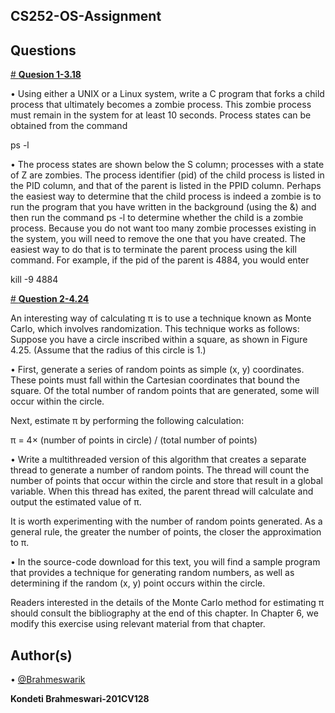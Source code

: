 ## **CS252-OS-Assignment**

## **Questions**

[# **Quesion 1-3.18**](https://github.com/Kondeti-Brahmeswari/CS252-OS-Assignment/blob/7a2eac4076c08c89558a94b506353705ebd34c2a/Question%201/Answer%201%20code.c)

• Using either a UNIX or a Linux system, write a C program that forks
a child process that ultimately becomes a zombie process. This zombie
process must remain in the system for at least 10 seconds. Process states
can be obtained from the command

ps -l

• The process states are shown below the S column; processes with a state
of Z are zombies. The process identifier (pid) of the child process is listed
in the PID column, and that of the parent is listed in the PPID column.
Perhaps the easiest way to determine that the child process is indeed
a zombie is to run the program that you have written in the background
(using the &) and then run the command ps -l to determine whether
the child is a zombie process. Because you do not want too many zombie
processes existing in the system, you will need to remove the one that
you have created. The easiest way to do that is to terminate the parent
process using the kill command. For example, if the pid of the parent
is 4884, you would enter

kill -9 4884


[# **Question 2-4.24**](https://github.com/Kondeti-Brahmeswari/CS252-OS-Assignment/blob/41063b70c8ab4fcd31d6a82a53eec4e4e571ebf8/Question%202/Answer%202%20code.c)

An interesting way of calculating π is to use a technique known as Monte Carlo, which involves randomization. This technique works as follows: Suppose you have a circle inscribed within a square, as shown in Figure 4.25. (Assume that the radius of this circle is 1.)

• First, generate a series of random points as simple (x, y) coordinates. These points must fall within the Cartesian coordinates that bound the square. Of the total number of random points that are generated, some will occur within the circle.

Next, estimate π by performing the following calculation:

π = 4× (number of points in circle) / (total number of points)

• Write a multithreaded version of this algorithm that creates a separate thread to generate a number of random points. The thread will count the number of points that occur within the circle and store that result in a global variable. When this thread has exited, the parent thread will calculate and output the estimated value of π.

It is worth experimenting with the number of random points generated. As a general rule, the greater the number of points, the closer the approximation to π.

• In the source-code download for this text, you will find a sample program that provides a technique for generating random numbers, as well as determining if the random (x, y) point occurs within the circle.

Readers interested in the details of the Monte Carlo method for estimating π should consult the bibliography at the end of this chapter. In Chapter 6, we modify this exercise using relevant material from that chapter.


## **Author(s)**

• [@Brahmeswarik](https://www.linkedin.com/in/kondeti-brahmeswari-16b78b20a)

**Kondeti Brahmeswari-201CV128**
